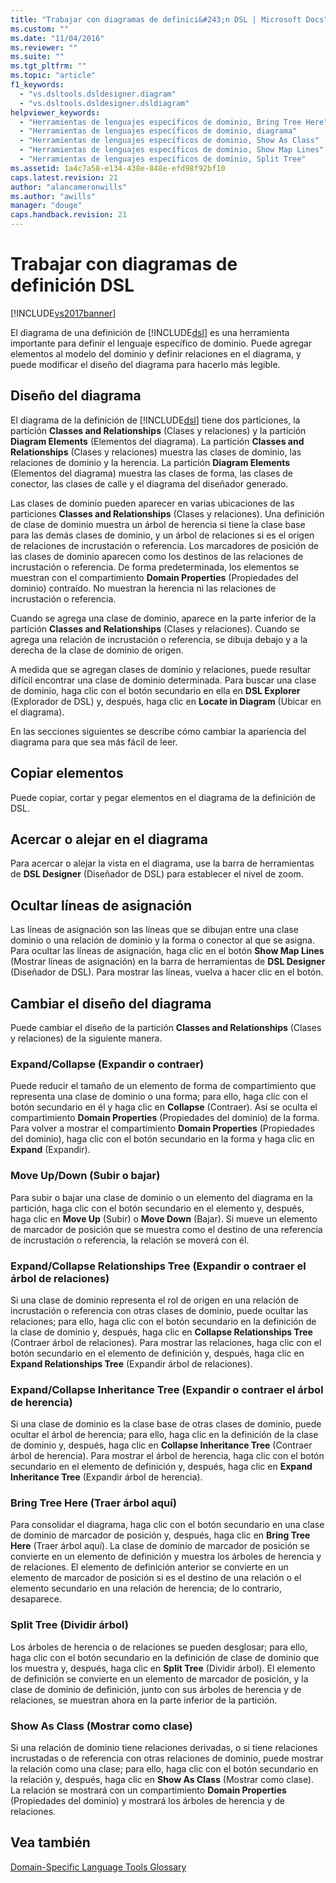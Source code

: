 ```yaml
---
title: "Trabajar con diagramas de definici&#243;n DSL | Microsoft Docs"
ms.custom: ""
ms.date: "11/04/2016"
ms.reviewer: ""
ms.suite: ""
ms.tgt_pltfrm: ""
ms.topic: "article"
f1_keywords: 
  - "vs.dsltools.dsldesigner.diagram"
  - "vs.dsltools.dsldesigner.dsldiagram"
helpviewer_keywords: 
  - "Herramientas de lenguajes específicos de dominio, Bring Tree Here"
  - "Herramientas de lenguajes específicos de dominio, diagrama"
  - "Herramientas de lenguajes específicos de dominio, Show As Class"
  - "Herramientas de lenguajes específicos de dominio, Show Map Lines"
  - "Herramientas de lenguajes específicos de dominio, Split Tree"
ms.assetid: 1a4c7a58-e134-438e-848e-efd98f92bf10
caps.latest.revision: 21
author: "alancameronwills"
ms.author: "awills"
manager: "douge"
caps.handback.revision: 21
---
```

# Trabajar con diagramas de definici&#243;n DSL
[!INCLUDE[vs2017banner](../code-quality/includes/vs2017banner.md)]

El diagrama de una definición de [!INCLUDE[dsl](../modeling/includes/dsl_md.md)] es una herramienta importante para definir el lenguaje específico de dominio.  Puede agregar elementos al modelo del dominio y definir relaciones en el diagrama, y puede modificar el diseño del diagrama para hacerlo más legible.  
  
## Diseño del diagrama  
 El diagrama de la definición de [!INCLUDE[dsl](../modeling/includes/dsl_md.md)] tiene dos particiones, la partición **Classes and Relationships** \(Clases y relaciones\) y la partición **Diagram Elements** \(Elementos del diagrama\).  La partición **Classes and Relationships** \(Clases y relaciones\) muestra las clases de dominio, las relaciones de dominio y la herencia. La partición **Diagram Elements** \(Elementos del diagrama\) muestra las clases de forma, las clases de conector, las clases de calle y el diagrama del diseñador generado.  
  
 Las clases de dominio pueden aparecer en varias ubicaciones de las particiones **Classes and Relationships** \(Clases y relaciones\).  Una definición de clase de dominio muestra un árbol de herencia si tiene la clase base para las demás clases de dominio, y un árbol de relaciones si es el origen de relaciones de incrustación o referencia.  Los marcadores de posición de las clases de dominio aparecen como los destinos de las relaciones de incrustación o referencia.  De forma predeterminada, los elementos se muestran con el compartimiento **Domain Properties** \(Propiedades del dominio\) contraído.  No muestran la herencia ni las relaciones de incrustación o referencia.  
  
 Cuando se agrega una clase de dominio, aparece en la parte inferior de la partición **Classes and Relationships** \(Clases y relaciones\).  Cuando se agrega una relación de incrustación o referencia, se dibuja debajo y a la derecha de la clase de dominio de origen.  
  
 A medida que se agregan clases de dominio y relaciones, puede resultar difícil encontrar una clase de dominio determinada.  Para buscar una clase de dominio, haga clic con el botón secundario en ella en **DSL Explorer** \(Explorador de DSL\) y, después, haga clic en **Locate in Diagram** \(Ubicar en el diagrama\).  
  
 En las secciones siguientes se describe cómo cambiar la apariencia del diagrama para que sea más fácil de leer.  
  
## Copiar elementos  
 Puede copiar, cortar y pegar elementos en el diagrama de la definición de DSL.  
  
## Acercar o alejar en el diagrama  
 Para acercar o alejar la vista en el diagrama, use la barra de herramientas de **DSL Designer** \(Diseñador de DSL\) para establecer el nivel de zoom.  
  
## Ocultar líneas de asignación  
 Las líneas de asignación son las líneas que se dibujan entre una clase dominio o una relación de dominio y la forma o conector al que se asigna.  Para ocultar las líneas de asignación, haga clic en el botón **Show Map Lines** \(Mostrar líneas de asignación\) en la barra de herramientas de **DSL Designer** \(Diseñador de DSL\).  Para mostrar las líneas, vuelva a hacer clic en el botón.  
  
## Cambiar el diseño del diagrama  
 Puede cambiar el diseño de la partición **Classes and Relationships** \(Clases y relaciones\) de la siguiente manera.  
  
### Expand\/Collapse \(Expandir o contraer\)  
 Puede reducir el tamaño de un elemento de forma de compartimiento que representa una clase de dominio o una forma; para ello, haga clic con el botón secundario en él y haga clic en **Collapse** \(Contraer\).  Así se oculta el compartimiento **Domain Properties** \(Propiedades del dominio\) de la forma.  Para volver a mostrar el compartimiento **Domain Properties** \(Propiedades del dominio\), haga clic con el botón secundario en la forma y haga clic en **Expand** \(Expandir\).  
  
### Move Up\/Down \(Subir o bajar\)  
 Para subir o bajar una clase de dominio o un elemento del diagrama en la partición, haga clic con el botón secundario en el elemento y, después, haga clic en **Move Up** \(Subir\) o **Move Down** \(Bajar\).  Si mueve un elemento de marcador de posición que se muestra como el destino de una referencia de incrustación o referencia, la relación se moverá con él.  
  
### Expand\/Collapse Relationships Tree \(Expandir o contraer el árbol de relaciones\)  
 Si una clase de dominio representa el rol de origen en una relación de incrustación o referencia con otras clases de dominio, puede ocultar las relaciones; para ello, haga clic con el botón secundario en la definición de la clase de dominio y, después, haga clic en **Collapse Relationships Tree** \(Contraer árbol de relaciones\).  Para mostrar las relaciones, haga clic con el botón secundario en el elemento de definición y, después, haga clic en **Expand Relationships Tree** \(Expandir árbol de relaciones\).  
  
### Expand\/Collapse Inheritance Tree \(Expandir o contraer el árbol de herencia\)  
 Si una clase de dominio es la clase base de otras clases de dominio, puede ocultar el árbol de herencia; para ello, haga clic en la definición de la clase de dominio y, después, haga clic en **Collapse Inheritance Tree** \(Contraer árbol de herencia\).  Para mostrar el árbol de herencia, haga clic con el botón secundario en el elemento de definición y, después, haga clic en **Expand Inheritance Tree** \(Expandir árbol de herencia\).  
  
### Bring Tree Here \(Traer árbol aquí\)  
 Para consolidar el diagrama, haga clic con el botón secundario en una clase de dominio de marcador de posición y, después, haga clic en **Bring Tree Here** \(Traer árbol aquí\).  La clase de dominio de marcador de posición se convierte en un elemento de definición y muestra los árboles de herencia y de relaciones.  El elemento de definición anterior se convierte en un elemento de marcador de posición si es el destino de una relación o el elemento secundario en una relación de herencia; de lo contrario, desaparece.  
  
### Split Tree \(Dividir árbol\)  
 Los árboles de herencia o de relaciones se pueden desglosar; para ello, haga clic con el botón secundario en la definición de clase de dominio que los muestra y, después, haga clic en **Split Tree** \(Dividir árbol\).  El elemento de definición se convierte en un elemento de marcador de posición, y la clase de dominio de definición, junto con sus árboles de herencia y de relaciones, se muestran ahora en la parte inferior de la partición.  
  
### Show As Class \(Mostrar como clase\)  
 Si una relación de dominio tiene relaciones derivadas, o si tiene relaciones incrustadas o de referencia con otras relaciones de dominio, puede mostrar la relación como una clase; para ello, haga clic con el botón secundario en la relación y, después, haga clic en **Show As Class** \(Mostrar como clase\).  La relación se mostrará con un compartimiento **Domain Properties** \(Propiedades del dominio\) y mostrará los árboles de herencia y de relaciones.  
  
## Vea también  
 [Domain\-Specific Language Tools Glossary](http://msdn.microsoft.com/es-es/ca5e84cb-a315-465c-be24-76aa3df276aa)